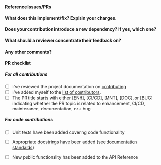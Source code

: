 <!--
Thanks for contributing a pull request! Please ensure you have taken a look
at our contribution guide: https://skbase.readthedocs.io/en/latest/contribute.html
-->

#### Reference Issues/PRs
<!--
Example: Fixes #1234. See also #3456.

Please use keywords (e.g., Fixes) to create link to the issues or pull requests
you resolved, so that they will automatically be closed when your pull request
is merged. See https://github.com/blog/1506-closing-issues-via-pull-requests
-->


#### What does this implement/fix? Explain your changes.
<!--
A clear and concise description of what you have implemented. Remember to implement
unit tests and docstrings if your pull request commits code to the repository.
-->

#### Does your contribution introduce a new dependency? If yes, which one?

<!--
If your contribution requires a new dependency please indicate why it is necessary.
skbase seeks to mimimize dependencies to make it easy to use skbase in a variety
of environments and contexts.
-->

#### What should a reviewer concentrate their feedback on?

<!-- This section is particularly useful if you have a pull request that is still in development.
You can guide the reviews to focus on the parts that are ready for their comments.
We suggest using bullets (indicated by * or -) and filled checkboxes [x] here -->

#### Any other comments?
<!--
Is there any other information the reviewer should know?
-->

#### PR checklist
<!--
Please go through the checklist below. Please feel free to remove points if they are not applicable.
-->

##### For all contributions
- [ ] I've reviewed the project documentation on [contributing](https://skbase.readthedocs.io/en/latest/contribute.html)
- [ ] I've added myself to the [list of contributors](https://github.com/sktime/skbase/blob/main/.all-contributorsrc).
- [ ] The PR title starts with either [ENH], [CI/CD], [MNT], [DOC], or [BUG] indicating whether
  the PR topic is related to enhancement, CI/CD, maintenance, documentation, or a bug.

##### For code contributions
- [ ] Unit tests have been added covering code functionality
- [ ] Appropriate docstrings have been added (see [documentation standards](https://skbase.readthedocs.io/en/latest/contribute/development/developer_guide/creating_docs.html))
- [ ] New public functionality has been added to the API Reference


<!--
Thanks for contributing!
-->
